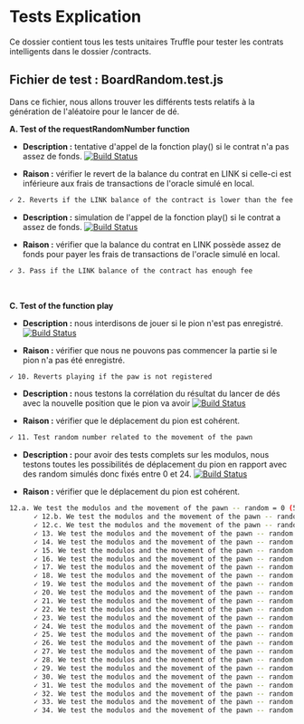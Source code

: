 # Tests Explication

Ce dossier contient tous les tests unitaires Truffle pour tester les contrats intelligents dans le dossier /contracts.

## Fichier de test : BoardRandom.test.js

Dans ce fichier, nous allons trouver les différents tests relatifs à la génération de l'aléatoire pour le lancer de dé.

**A. Test of the requestRandomNumber function**

- **Description :** tentative d'appel de la fonction play() si le contrat n'a pas assez de fonds.
  [![Build Status](https://travis-ci.org/joemccann/dillinger.svg?branch=master)](https://travis-ci.org/joemccann/dillinger)

- **Raison :** vérifier le revert de la balance du contrat en LINK si celle-ci est inférieure aux frais de transactions de l'oracle simulé en local.

```sh
✓ 2. Reverts if the LINK balance of the contract is lower than the fee
```


- **Description :** simulation de l'appel de la fonction play() si le contrat a assez de fonds.
  [![Build Status](https://travis-ci.org/joemccann/dillinger.svg?branch=master)](https://travis-ci.org/joemccann/dillinger)

- **Raison :** vérifier que la balance du contrat en LINK possède assez de fonds pour payer les frais de transactions de l'oracle simulé en local.

```sh
✓ 3. Pass if the LINK balance of the contract has enough fee
```

<br/>


**C. Test of the function play**


- **Description :** nous interdisons de jouer si le pion n'est pas enregistré.
  [![Build Status](https://travis-ci.org/joemccann/dillinger.svg?branch=master)](https://travis-ci.org/joemccann/dillinger)

- **Raison :** vérifier que nous ne pouvons pas commencer la partie si le pion n'a pas été enregistré.

```sh
✓ 10. Reverts playing if the paw is not registered
```


- **Description :** nous testons la corrélation du résultat du lancer de dés avec la nouvelle position que le pion va avoir
  [![Build Status](https://travis-ci.org/joemccann/dillinger.svg?branch=master)](https://travis-ci.org/joemccann/dillinger)

- **Raison :** vérifier que le déplacement du pion est cohérent.

```sh
✓ 11. Test random number related to the movement of the pawn
```


- **Description :** pour avoir des tests complets sur les modulos, nous testons toutes les possibilités de déplacement du pion en rapport avec des random simulés donc fixés entre 0 et 24.
  [![Build Status](https://travis-ci.org/joemccann/dillinger.svg?branch=master)](https://travis-ci.org/joemccann/dillinger)

- **Raison :** vérifier que le déplacement du pion est cohérent.

```sh
12.a. We test the modulos and the movement of the pawn -- random = 0 (509ms)
      ✓ 12.b. We test the modulos and the movement of the pawn -- random = 1 
      ✓ 12.c. We test the modulos and the movement of the pawn -- random = 2 
      ✓ 13. We test the modulos and the movement of the pawn -- random = 3 
      ✓ 14. We test the modulos and the movement of the pawn -- random = 4 
      ✓ 15. We test the modulos and the movement of the pawn -- random = 5 
      ✓ 16. We test the modulos and the movement of the pawn -- random = 6
      ✓ 17. We test the modulos and the movement of the pawn -- random = 7 
      ✓ 18. We test the modulos and the movement of the pawn -- random = 8 
      ✓ 19. We test the modulos and the movement of the pawn -- random = 9 
      ✓ 20. We test the modulos and the movement of the pawn -- random = 10 
      ✓ 21. We test the modulos and the movement of the pawn -- random = 11 
      ✓ 22. We test the modulos and the movement of the pawn -- random = 12 
      ✓ 23. We test the modulos and the movement of the pawn -- random = 13 
      ✓ 24. We test the modulos and the movement of the pawn -- random = 14 
      ✓ 25. We test the modulos and the movement of the pawn -- random = 15 
      ✓ 26. We test the modulos and the movement of the pawn -- random = 16 
      ✓ 27. We test the modulos and the movement of the pawn -- random = 17 
      ✓ 28. We test the modulos and the movement of the pawn -- random = 18 
      ✓ 29. We test the modulos and the movement of the pawn -- random = 19 
      ✓ 30. We test the modulos and the movement of the pawn -- random = 20 
      ✓ 31. We test the modulos and the movement of the pawn -- random = 21 
      ✓ 32. We test the modulos and the movement of the pawn -- random = 22 
      ✓ 33. We test the modulos and the movement of the pawn -- random = 23 
      ✓ 34. We test the modulos and the movement of the pawn -- random = 24 
```